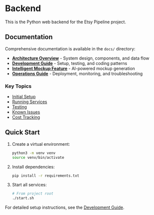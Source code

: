 # Backend

This is the Python web backend for the Etsy Pipeline project.

## Documentation

Comprehensive documentation is available in the `docs/` directory:

- **[Architecture Overview](./docs/Architecture.md)** - System design, components, and data flow
- **[Development Guide](./docs/Development-Guide.md)** - Setup, testing, and coding patterns  
- **[Intelligent Mockup Feature](./docs/Intelligent-Mockup-Feature.md)** - AI-powered mockup generation
- **[Operations Guide](./docs/Operations-Guide.md)** - Deployment, monitoring, and troubleshooting

### Key Topics
- [Initial Setup](./docs/Development-Guide.md#setup)
- [Running Services](./docs/Development-Guide.md#running-services)
- [Testing](./docs/Development-Guide.md#testing)
- [Known Issues](./docs/Operations-Guide.md#known-issues)
- [Cost Tracking](./docs/Architecture.md#cost-tracking)

## Quick Start

1. Create a virtual environment:
   ```sh
   python3 -m venv venv
   source venv/bin/activate
   ```
2. Install dependencies:
   ```sh
   pip install -r requirements.txt
   ```
3. Start all services:
   ```sh
   # From project root
   ./start.sh
   ```

For detailed setup instructions, see the [Development Guide](./docs/Development-Guide.md). 
